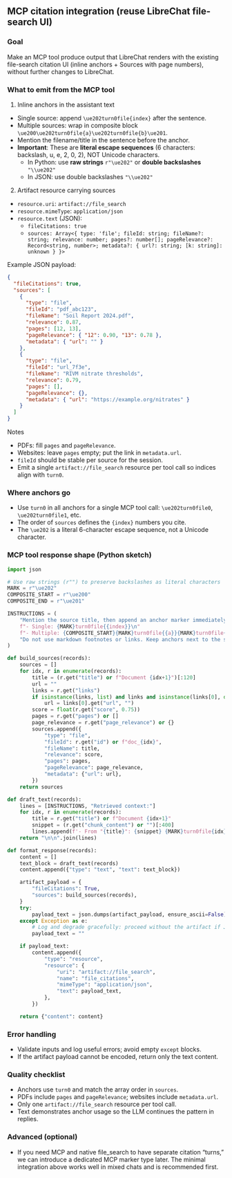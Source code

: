 ## MCP citation integration (reuse LibreChat file-search UI)

### Goal
Make an MCP tool produce output that LibreChat renders with the existing file-search citation UI (inline anchors + Sources with page numbers), without further changes to LibreChat.

### What to emit from the MCP tool
1) Inline anchors in the assistant text
- Single source: append `\ue202turn0file{index}` after the sentence.
- Multiple sources: wrap in composite block `\ue200\ue202turn0file{a}\ue202turn0file{b}\ue201`.
- Mention the filename/title in the sentence before the anchor.
- **Important**: These are **literal escape sequences** (6 characters: backslash, u, e, 2, 0, 2), NOT Unicode characters.
  - In Python: use **raw strings** `r"\ue202"` or **double backslashes** `"\\ue202"`
  - In JSON: use double backslashes `"\\ue202"`

2) Artifact resource carrying sources
- `resource.uri`: `artifact://file_search`
- `resource.mimeType`: `application/json`
- `resource.text` (JSON):
  - `fileCitations: true`
  - `sources: Array<{ type: 'file'; fileId: string; fileName?: string; relevance: number; pages?: number[]; pageRelevance?: Record<string, number>; metadata?: { url?: string; [k: string]: unknown } }>`

Example JSON payload:
```json
{
  "fileCitations": true,
  "sources": [
    {
      "type": "file",
      "fileId": "pdf_abc123",
      "fileName": "Soil Report 2024.pdf",
      "relevance": 0.87,
      "pages": [12, 13],
      "pageRelevance": { "12": 0.90, "13": 0.78 },
      "metadata": { "url": "" }
    },
    {
      "type": "file",
      "fileId": "url_7f3e",
      "fileName": "RIVM nitrate thresholds",
      "relevance": 0.79,
      "pages": [],
      "pageRelevance": {},
      "metadata": { "url": "https://example.org/nitrates" }
    }
  ]
}
```

Notes
- PDFs: fill `pages` and `pageRelevance`.
- Websites: leave `pages` empty; put the link in `metadata.url`.
- `fileId` should be stable per source for the session.
- Emit a single `artifact://file_search` resource per tool call so indices align with `turn0`.

### Where anchors go
- Use `turn0` in all anchors for a single MCP tool call: `\ue202turn0file0`, `\ue202turn0file1`, etc.
- The order of `sources` defines the `{index}` numbers you cite.
- The `\ue202` is a literal 6-character escape sequence, not a Unicode character.

### MCP tool response shape (Python sketch)
```python
import json

# Use raw strings (r"") to preserve backslashes as literal characters
MARK = r"\ue202"
COMPOSITE_START = r"\ue200"
COMPOSITE_END = r"\ue201"

INSTRUCTIONS = (
    "Mention the source title, then append an anchor marker immediately after the sentence.\n"
    f"- Single: {MARK}turn0file{{index}}\n"
    f"- Multiple: {COMPOSITE_START}{MARK}turn0file{{a}}{MARK}turn0file{{b}}{COMPOSITE_END}\n"
    "Do not use markdown footnotes or links. Keep anchors next to the supported sentence.\n"
)

def build_sources(records):
    sources = []
    for idx, r in enumerate(records):
        title = (r.get("title") or f"Document {idx+1}")[:120]
        url = ""
        links = r.get("links")
        if isinstance(links, list) and links and isinstance(links[0], dict):
            url = links[0].get("url", "")
        score = float(r.get("score", 0.75))
        pages = r.get("pages") or []
        page_relevance = r.get("page_relevance") or {}
        sources.append({
            "type": "file",
            "fileId": r.get("id") or f"doc_{idx}",
            "fileName": title,
            "relevance": score,
            "pages": pages,
            "pageRelevance": page_relevance,
            "metadata": {"url": url},
        })
    return sources

def draft_text(records):
    lines = [INSTRUCTIONS, "Retrieved context:"]
    for idx, r in enumerate(records):
        title = r.get("title") or f"Document {idx+1}"
        snippet = (r.get("chunk_content") or "")[:400]
        lines.append(f'- From "{title}": {snippet} {MARK}turn0file{idx}')
    return "\n\n".join(lines)

def format_response(records):
    content = []
    text_block = draft_text(records)
    content.append({"type": "text", "text": text_block})

    artifact_payload = {
        "fileCitations": True,
        "sources": build_sources(records),
    }
    try:
        payload_text = json.dumps(artifact_payload, ensure_ascii=False)
    except Exception as e:
        # Log and degrade gracefully: proceed without the artifact if JSON encoding fails
        payload_text = ""

    if payload_text:
        content.append({
            "type": "resource",
            "resource": {
                "uri": "artifact://file_search",
                "name": "file_citations",
                "mimeType": "application/json",
                "text": payload_text,
            },
        })

    return {"content": content}
```

### Error handling
- Validate inputs and log useful errors; avoid empty `except` blocks.
- If the artifact payload cannot be encoded, return only the text content.

### Quality checklist
- Anchors use `turn0` and match the array order in `sources`.
- PDFs include `pages` and `pageRelevance`; websites include `metadata.url`.
- Only one `artifact://file_search` resource per tool call.
- Text demonstrates anchor usage so the LLM continues the pattern in replies.

### Advanced (optional)
- If you need MCP and native file_search to have separate citation “turns,” we can introduce a dedicated MCP marker type later. The minimal integration above works well in mixed chats and is recommended first.


